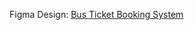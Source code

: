 Figma Design: [Bus Ticket Booking System](https://www.figma.com/file/CgA27CrSHEomk5OVBivlmJ/Bus-Booking-(Community)-(Copy)?type=design&node-id=0%3A1&mode=design&t=Es5glgKY0uyeb6is-1)
